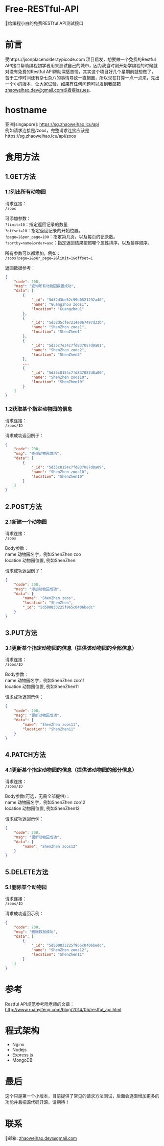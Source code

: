 # Free-RESTful-API
🌵给编程小白的免费RESTful API测试接口

# 前言
受https://jsonplaceholder.typicode.com 项目启发，想要做一个免费的Restful API接口帮助编程初学者用来测试自己的城市，因为我当时刚开始学编程的时候就对没有免费的Restful API帮助深感苦恼，其实这个项目好几个星期前就想做了，苦于工作时间还有杂七杂八的事情导致一直搁置，所以现在打算一点一点来，先出一个小的版本，让大家试验，如果有任何问题可以发到我邮箱zhaoweihao.dev@gmail.com或者提issues。

# hostname

亚洲[singapore]: https://sg.zhaoweihao.icu/api   
例如请求连接是/zoos，完整请求连接应该是https://sg.zhaoweihao.icu/api/zoos


# 食用方法

## 1.GET方法
### 1.1列出所有动物园
请求连接：  
`/zoos`

可添加参数：  
`?limit=10`：指定返回记录的数量  
`?offset=10`：指定返回记录的开始位置。  
`?page=2&per_page=100`：指定第几页，以及每页的记录数。  
`?sortby=name&order=asc`：指定返回结果按照哪个属性排序，以及排序顺序。  

所有参数可以都添加，例如：  
`/zoos?page=2&per_page=2&limit=1&offset=1`

返回数据参考：
```json
{
    "code": 200,
    "msg": "查询所有动物园数据成功",
    "data": [
        {
            "_id": "5d32d3be52c99d0521292a40",
            "name": "Guangzhou zoos1",
            "location": "Guangzhou1"
        },
        {
            "_id": "5d32d5cfe7214e067497d33b",
            "name": "ShenZhen zoos1",
            "location": "ShenZhen1"
        },
        {
            "_id": "5d35c7e34c7fd837087d8a01",
            "name": "ShenZhen zoos2",
            "location": "ShenZhen2"
        },
        ...
        {
            "_id": "5d35c8154c7fd837087d8a09",
            "name": "ShenZhen zoos10",
            "location": "ShenZhen10"
        }
    ]
}
```

### 1.2获取某个指定动物园的信息
请求连接：  
`/zoos/ID`

请求成功返回例子：
```json
{
    "code": 200,
    "msg": "查询动物园成功",
    "data": [
        {
            "_id": "5d35c8154c7fd837087d8a09",
            "name": "ShenZhen zoos10",
            "location": "ShenZhen10"
        }
    ]
}
```

## 2.POST方法
### 2.1新建一个动物园
请求连接：  
`/zoos`

Body参数：  
name 动物园名字，例如ShenZhen zoo  
location 动物园位置, 例如ShenZhen

请求成功返回例子：
```json
{
    "code": 200,
    "msg": "添加动物园成功",
    "data": {
        "name": "ShenZhen zoos",
        "location": "ShenZhen",
        "_id": "5d500833225f965c0406bedc"
    }
}
```
## 3.PUT方法
### 3.1更新某个指定动物园的信息（提供该动物园的全部信息）
请求连接：  
`/zoos/ID`

Body参数：  
name 动物园名字，例如ShenZhen zoo11  
location 动物园位置, 例如ShenZhen11

请求成功返回示例：
```json
{
    "code": 200,
    "msg": "更新动物园成功",
    "data": {
        "name": "ShenZhen zoos11",
        "location": "ShenZhen11"
    }
}
```

## 4.PATCH方法
### 4.1更新某个指定动物园的信息（提供该动物园的部分信息）
请求连接：  
`/zoos/ID`

Body参数(可选，无需全部提供)：  
name 动物园名字，例如ShenZhen zoo12  
location 动物园位置, 例如ShenZhen12

请求成功返回示例：
```json
{
    "code": 200,
    "msg": "更新动物园成功",
    "data": {
        "name": "ShenZhen zoos12"
    }
}
```

## 5.DELETE方法
### 5.1删除某个动物园
请求连接：  
`/zoos/ID`

请求成功返回示例：
```json
{
    "code": 200,
    "msg": "删除数据成功",
    "data": [
        {
            "_id": "5d500833225f965c0406bedc",
            "name": "ShenZhen zoos12",
            "location": "ShenZhen11"
        }
    ]
}
```



# 参考

Restful API规范参考阮老师的文章：http://www.ruanyifeng.com/blog/2014/05/restful_api.html

# 程式架构
- Nginx
- Nodejs
- Express.js
- MongoDB

# 最后
这个只是第一个小版本，目前提供了常见的请求方法测试，后面会逐渐增加更多的功能并且把源代码开源。请期待！


# 联系
📮邮箱: zhaoweihao.dev@gmail.com




